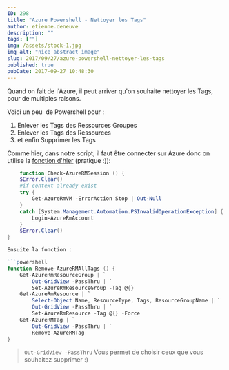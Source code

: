 ```yaml
---
ID: 298
title: "Azure Powershell - Nettoyer les Tags"
author: etienne.deneuve
description: ""
tags: [""]
img: /assets/stock-1.jpg
img_alt: "nice abstract image"
slug: 2017/09/27/azure-powershell-nettoyer-les-tags
published: true
pubDate: 2017-09-27 10:48:30
---
```


Quand on fait de l'Azure, il peut arriver qu'on souhaite nettoyer les Tags, pour de multiples raisons.

Voici un peu  de Powershell pour :

1. Enlever les Tags des Ressources Groupes
2. Enlever les Tags des Ressources
3. et enfin Supprimer les Tags

Comme hier, dans notre script, il faut être connecter sur Azure donc on utilise la [fonction d'hier](https://etienne.deneuve.xyz/2017/09/26/azurepscmdnotfound/) (pratique :)):

````powershell
    function Check-AzureRMSession () {
    $Error.Clear()
    #if context already exist
    try {
        Get-AzureRmVM -ErrorAction Stop | Out-Null
    }
    catch [System.Management.Automation.PSInvalidOperationException] {
        Login-AzureRmAccount
    }
    $Error.Clear()
}

Ensuite la fonction :

```powershell
function Remove-AzureRMAllTags () {
    Get-AzureRmResourceGroup | `
        Out-GridView -PassThru | `
        Set-AzureRmResourceGroup -Tag @{}
    Get-AzureRmResource | `
        Select-Object Name, ResourceType, Tags, ResourceGroupName | `
        Out-GridView -PassThru | `
        Set-AzureRmResource -Tag @{} -Force
    Get-AzureRMTag | `
        Out-GridView -PassThru | `
        Remove-AzureRMTag
}
````

> `Out-GridView -PassThru` Vous permet de choisir ceux que vous souhaitez supprimer :)
